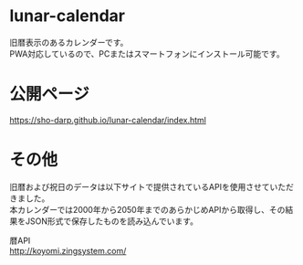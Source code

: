 # lunar-calendar

旧暦表示のあるカレンダーです。  
PWA対応しているので、PCまたはスマートフォンにインストール可能です。

# 公開ページ
https://sho-darp.github.io/lunar-calendar/index.html


# その他
旧暦および祝日のデータは以下サイトで提供されているAPIを使用させていただきました。  
本カレンダーでは2000年から2050年までのあらかじめAPIから取得し、その結果をJSON形式で保存したものを読み込んでいます。
 
暦API  
http://koyomi.zingsystem.com/
